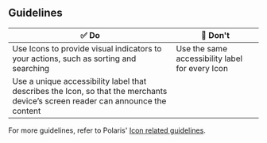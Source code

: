 ## Guidelines

| ✅ Do                                                                                                                           | 🛑 Don't                                        |
| ------------------------------------------------------------------------------------------------------------------------------- | ----------------------------------------------- |
| Use Icons to provide visual indicators to your actions, such as sorting and searching                                           | Use the same accessibility label for every Icon |
| Use a unique accessibility label that describes the Icon, so that the merchants device’s screen reader can announce the content |                                                 |

For more guidelines, refer to Polaris' [Icon related guidelines](https://polaris.shopify.com/components/images-and-icons/icon#section-related-guidelines).